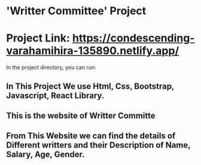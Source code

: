 
# 'Writter Committee' Project

# Project Link: https://condescending-varahamihira-135890.netlify.app/


In the project directory, you can run:

## In This Project We use Html, Css, Bootstrap, Javascript, React Library.

## This is the website of Writter Committe

## From This Website we can find the details of Different writters and their Description of Name, Salary, Age, Gender.
